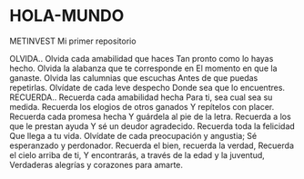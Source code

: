 # HOLA-MUNDO
METINVEST
Mi primer repositorio

OLVIDA..
Olvida cada amabilidad que haces
Tan pronto como lo hayas hecho.
Olvida la alabanza que te corresponde en
El momento en que la ganaste.
Olvida las calumnias que escuchas
Antes de que puedas repetirlas.
Olvídate de cada leve despecho
Donde sea que lo encuentres.
RECUERDA..
Recuerda cada amabilidad hecha
Para ti, sea cual sea su medida.
Recuerda los elogios de otros ganados
Y repítelos con placer.
Recuerda cada promesa hecha
Y guárdela al pie de la letra.
Recuerda a los que le prestan ayuda
Y sé un deudor agradecido.
Recuerda toda la felicidad
Que llega a tu vida.
Olvídate de cada preocupación y angustia;
Sé esperanzado y perdonador.
Recuerda el bien, recuerda la verdad,
Recuerda el cielo arriba de ti,
Y encontrarás, a través de la edad y la juventud,
Verdaderas alegrías y corazones para amarte.

